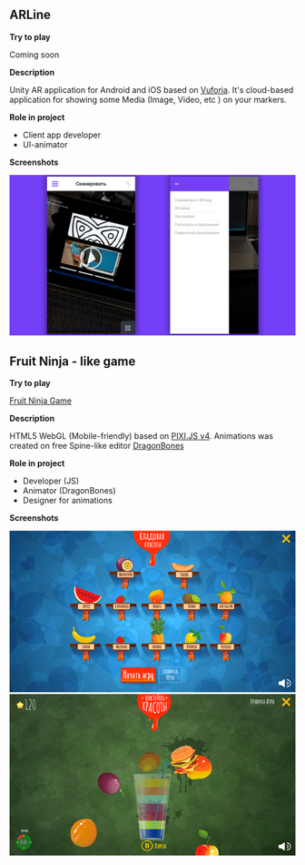 ## ARLine

__Try to play__

Coming soon

__Description__

Unity AR application for Android and iOS based on [Vuforia](https://www.vuforia.com/).
It's cloud-based application for showing some Media (Image, Video, etc ) on your markers.

__Role in project__

- Client app developer
- UI-animator

__Screenshots__

![ARLine](./data/arline/s1.jpg)

## Fruit Ninja - like game

__Try to play__ 

[Fruit Ninja Game](http://iexpo.tk/fruit)

__Description__

HTML5 WebGL (Mobile-friendly) based on [PIXI.JS v4](http://pixijs.com). Animations was created on free Spine-like editor [DragonBones](http://dragonbones.com/en/index.html)

__Role in project__

- Developer (JS)
- Animator (DragonBones)
- Designer for animations

__Screenshots__

![FruitNinja](./data/fruit/s1.png)
![FruitNinja](./data/fruit/s2.png)
